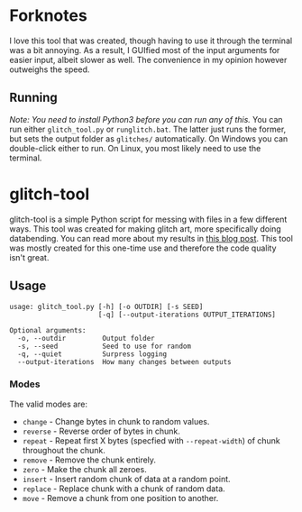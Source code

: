 # Forknotes
I love this tool that was created, though having to use it through the terminal was a bit annoying. As a result, I GUIfied most of the input arguments for easier input, albeit slower as well. The convenience in my opinion however outweighs the speed.

## Running
*Note: You need to install Python3 before you can run any of this.*
You can run either `glitch_tool.py` or `runglitch.bat`. The latter just runs the former, but sets the output folder as `glitches/` automatically.
On Windows you can double-click either to run. On Linux, you most likely need to use the terminal.

# glitch-tool
glitch-tool is a simple Python script for messing with files in a few different ways. This tool was created for making glitch art, more specifically doing databending. You can read more about my results in [this blog post](https://tobloef.com/fun/glitch-art). This tool was mostly created for this one-time use and therefore the code quality isn't great. 

## Usage
```
usage: glitch_tool.py [-h] [-o OUTDIR] [-s SEED]
                      [-q] [--output-iterations OUTPUT_ITERATIONS]

Optional arguments:
  -o, --outdir         Output folder
  -s, --seed           Seed to use for random
  -q, --quiet          Surpress logging
  --output-iterations  How many changes between outputs
```

### Modes
The valid modes are:

* `change` - Change bytes in chunk to random values.
* `reverse` - Reverse order of bytes in chunk.
* `repeat` - Repeat first X bytes (specfied with `--repeat-width`) of chunk throughout the chunk.
* `remove` - Remove the chunk entirely.
* `zero` - Make the chunk all zeroes.
* `insert` - Insert random chunk of data at a random point.
* `replace` - Replace chunk with a chunk of random data.
* `move` - Remove a chunk from one position to another.